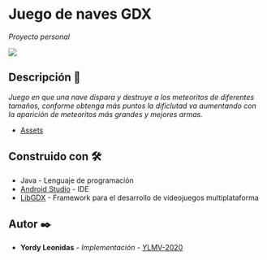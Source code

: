 # Juego de naves GDX

_Proyecto personal_

 <img src="https://github.com/YLMV-2020/Juego-de-las-naves-LibGDX/blob/master/screenshot/juego_naves.png">
 
 ## Descripción 🚀

_Juego en que una nave dispara y destruye a los meteoritos de diferentes tamaños, conforme obtenga más puntos la dificlutad va aumentando con la aparición de 
meteoritos más grandes y mejores armas._

* [Assets](https://github.com/YLMV-2020/Juego-de-las-naves-LibGDX/tree/master/android/assets)

## Construido con 🛠️

* Java - Lenguaje de programación
* [Android Studio](https://developer.android.com/?hl=es-419) - IDE
* [LibGDX](https://libgdx.com) - Framework para el desarrollo de videojuegos multiplataforma

## Autor ✒️

* **Yordy Leonidas** - *Implementación* - [YLMV-2020](https://github.com/YLMV-2020)

